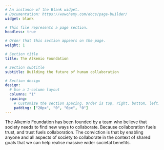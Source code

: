 ```yaml
---
# An instance of the Blank widget.
# Documentation: https://wowchemy.com/docs/page-builder/
widget: blank

# This file represents a page section.
headless: true

# Order that this section appears on the page.
weight: 1

# Section title
title: The Alkemio Foundation

# Section subtitle
subtitle: Building the future of human collaboration

# Section design
design:
  # Use a 1-column layout
  columns: "1"
  spacing:
    # Customize the section spacing. Order is top, right, bottom, left.
    padding: ["20px", "0", "0px", "0"]
---
```


The Alkemio Foundation has been founded by a team who believe that society needs to find new ways to collaborate. Because collaboration fuels trust, and trust fuels collaboration. The conviction is that by enabling anyone and all aspects of society to collaborate in the context of shared goals that we can help realise massive wider societal benefits. 
